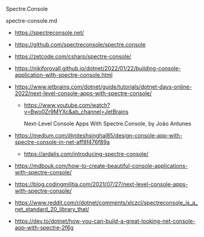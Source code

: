Spectre.Console

spectre-console.md

*   https://spectreconsole.net/

*   https://github.com/spectreconsole/spectre.console

*   https://zetcode.com/csharp/spectre-console/

*   https://nikiforovall.github.io/dotnet/2022/01/22/building-console-application-with-spectre-console.html

*   https://www.jetbrains.com/dotnet/guide/tutorials/dotnet-days-online-2022/next-level-console-apps-with-spectre-console/

    *   https://www.youtube.com/watch?v=Bwo0Zr9MYXc&ab_channel=JetBrains

        Next-Level Console Apps With Spectre.Console, by João Antunes

*   https://medium.com/@niteshsinghal85/design-console-app-with-spectre-console-in-net-aff8f476f89a

    *   https://ardalis.com/introducing-spectre-console/

*   https://mdbouk.com/how-to-create-beautiful-console-applications-with-spectre-console/

*   https://blog.codingmilitia.com/2021/07/27/next-level-console-apps-with-spectre-console/

*   https://www.reddit.com/r/dotnet/comments/xlczcl/spectreconsole_is_a_net_standard_20_library_that/

*   https://dev.to/dotnet/how-you-can-build-a-great-looking-net-console-app-with-spectre-2f6g
